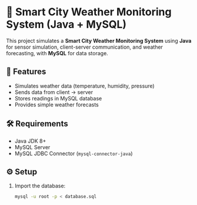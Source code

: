 # 🌆 Smart City Weather Monitoring System (Java + MySQL)

This project simulates a **Smart City Weather Monitoring System** using **Java** for sensor simulation, client-server communication, and weather forecasting, with **MySQL** for data storage.

## 🚀 Features
- Simulates weather data (temperature, humidity, pressure)
- Sends data from client → server
- Stores readings in MySQL database
- Provides simple weather forecasts

## 🛠 Requirements
- Java JDK 8+
- MySQL Server
- MySQL JDBC Connector (`mysql-connector-java`)

## ⚙️ Setup
1. Import the database:
   ```bash
   mysql -u root -p < database.sql
